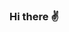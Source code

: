 ### Hi there ✌️

<!--
**tecillo/tecillo** is a ✨ _special_ ✨ repository because its `README.md` (this file) appears on your GitHub profile.


See my [penis](https://github.com/tecillo/A_Goldyrev_QA_Vadim_Courses/tree/main/ADB) here
Here are some ideas to get you started:

- 🔭 I’m currently working on ...
- 🌱 I’m currently learning ...
- 👯 I’m looking to collaborate on ...
- 🤔 I’m looking for help with ...
- 💬 Ask me about ...
- 📫 How to reach me: ...
- 😄 Pronouns: ...
- ⚡ Fun fact: ...
-->
